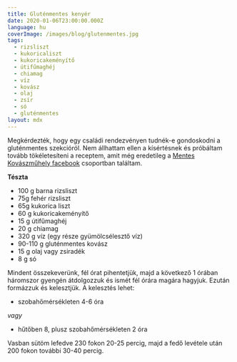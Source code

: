 ```yaml
---
title: Gluténmentes kenyér
date: 2020-01-06T23:00:00.000Z
language: hu
coverImage: /images/blog/glutenmentes.jpg
tags:
  - rizsliszt
  - kukoricaliszt
  - kukoricakeményítő
  - útifűmaghéj
  - chiamag
  - víz
  - kovász
  - olaj
  - zsír
  - só
  - gluténmentes
layout: mdx
---
```

Megkérdezték, hogy egy családi rendezvényen tudnék-e gondoskodni a gluténmentes szekcióról. Nem állhattam ellen a kísértésnek és próbáltam tovább tökéletesíteni a receptem, amit még eredetileg a [Mentes Kovászműhely facebook](https://www.facebook.com/groups/1560021854046824/about) csoportban találtam.

**Tészta**

* 100 g barna rizsliszt
* 75g fehér rizsliszt
* 65g kukorica liszt
* 60 g kukoricakeményítő
* 15 g útifűmaghéj
* 20 g chiamag
* 320 g víz (egy része gyümölcsélesztő víz)
* 90-110 g gluténmentes kovász
* 15 g olaj vagy zsiradék
* 8 g só

Mindent összekeverünk, fél órat pihentetjük, majd a következő 1 órában háromszor gyengén átdolgozzuk és ismét fél órára magára hagyjuk. Ezután formázzuk és kelesztjük. A kelesztés lehet:

* szobahőmérsékleten 4-6 óra

*vagy*

* hűtőben 8, plusz szobahőmérsékleten 2 óra

Vasban sütöm lefedve 230 fokon 20-25 percig, majd a fedő levétele után 200 fokon további 30-40 percig.